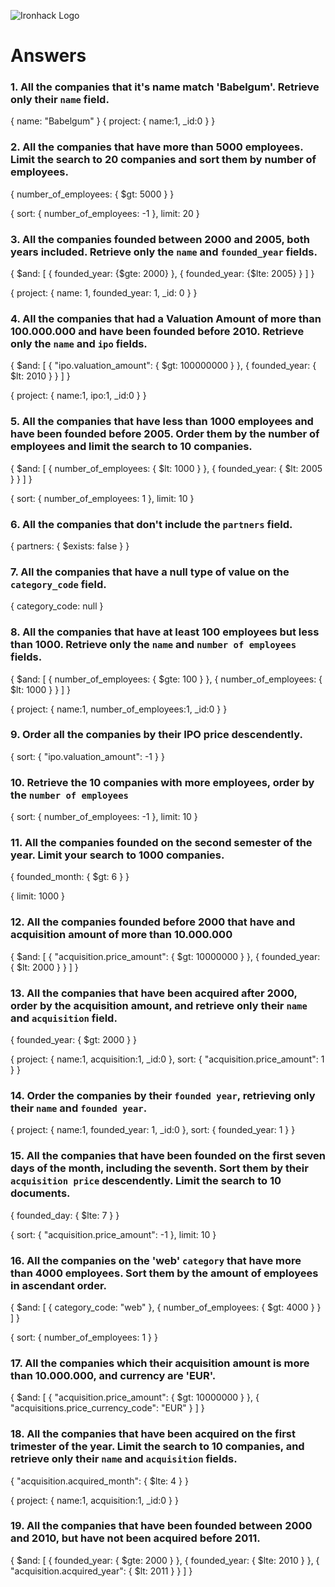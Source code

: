 ![Ironhack Logo](https://i.imgur.com/1QgrNNw.png)

# Answers

### 1. All the companies that it's name match 'Babelgum'. Retrieve only their `name` field.

{
  name: "Babelgum"
  }
{
  project: {
    name:1,
    _id:0
    }
  }


### 2. All the companies that have more than 5000 employees. Limit the search to 20 companies and sort them by **number of employees**.

{
  number_of_employees: {
    $gt: 5000
    }
}

{
  sort: {
    number_of_employees: -1
    },
  limit: 20
}

### 3. All the companies founded between 2000 and 2005, both years included. Retrieve only the `name` and `founded_year` fields.

{
  $and: [
    {
      founded_year: {$gte: 2000}
    },
    {
      founded_year: {$lte: 2005}
    }
  ]
}

{
  project: {
    name: 1,
    founded_year: 1,
    _id: 0
  }
}

### 4. All the companies that had a Valuation Amount of more than 100.000.000 and have been founded before 2010. Retrieve only the `name` and `ipo` fields.

{
  $and: [
    {
      "ipo.valuation_amount": {
        $gt: 100000000
        } 
    },
    {
      founded_year: {
        $lt: 2010
      }
    }
  ]
}

{
  project: {
    name:1,
    ipo:1,
    _id:0
  }
}

### 5. All the companies that have less than 1000 employees and have been founded before 2005. Order them by the number of employees and limit the search to 10 companies.

{
  $and: [
    {
      number_of_employees: {
        $lt: 1000
      }
    }, 
    {
      founded_year: {
        $lt: 2005
      }
    }
  ]
}

{
  sort: {
    number_of_employees: 1
  },
  limit: 10
}

### 6. All the companies that don't include the `partners` field.

{
  partners: {
    $exists: false
  }
}

### 7. All the companies that have a null type of value on the `category_code` field.

{
  category_code: null
}

### 8. All the companies that have at least 100 employees but less than 1000. Retrieve only the `name` and `number of employees` fields.

{
  $and: [
    {
      number_of_employees: {
        $gte: 100
      }
    }, 
    {
      number_of_employees: {
        $lt: 1000
      }
    }
  ]
}

{
  project: {
    name:1,
    number_of_employees:1,
    _id:0
  }
}

### 9. Order all the companies by their IPO price descendently.

{
  sort: {
    "ipo.valuation_amount": -1
  }
}

### 10. Retrieve the 10 companies with more employees, order by the `number of employees`

{
  sort: {
    number_of_employees: -1
  },
  limit: 10
}

### 11. All the companies founded on the second semester of the year. Limit your search to 1000 companies.

{
  founded_month: {
    $gt: 6
  }
}

{
  limit: 1000
}

<!-- ### 12. All the companies that have been 'deadpooled' after the third year. -->

<!-- Your Code Goes Here -->

### 12. All the companies founded before 2000 that have and acquisition amount of more than 10.000.000

{
  $and: [
    {
      "acquisition.price_amount": {
        $gt: 10000000
      }
    }, 
    {
      founded_year: {
        $lt: 2000
      }
    }
  ]
}

### 13. All the companies that have been acquired after 2000, order by the acquisition amount, and retrieve only their `name` and `acquisition` field.

{
  founded_year: {
    $gt: 2000
  }
}

{
  project: {
    name:1,
    acquisition:1,
    _id:0
  },
  sort: {
    "acquisition.price_amount": 1
  }
}


### 14. Order the companies by their `founded year`, retrieving only their `name` and `founded year`.

{
  project: {
    name:1,
    founded_year: 1,
    _id:0
  },
  sort: {
    founded_year: 1
  }
}

### 15. All the companies that have been founded on the first seven days of the month, including the seventh. Sort them by their `acquisition price` descendently. Limit the search to 10 documents.

{
  founded_day: {
    $lte: 7
  }
}

{
  sort: {
    "acquisition.price_amount": -1
  },
  limit: 10
}

### 16. All the companies on the 'web' `category` that have more than 4000 employees. Sort them by the amount of employees in ascendant order.

{
  $and: [
    {
      category_code: "web"
    },
    {
      number_of_employees: {
        $gt: 4000
      }
    }
  ]
}

{
  sort: {
    number_of_employees: 1
  }
}

### 17. All the companies which their acquisition amount is more than 10.000.000, and currency are 'EUR'.

{
  $and: [
    {
      "acquisition.price_amount": {
        $gt: 10000000
      }
    },
    {
      "acquisitions.price_currency_code": "EUR"
    }
  ]
}

### 18. All the companies that have been acquired on the first trimester of the year. Limit the search to 10 companies, and retrieve only their `name` and `acquisition` fields.

{
  "acquisition.acquired_month": {
    $lte: 4
  }
}

{
  project: {
    name:1,
    acquisition:1,
    _id:0
  }
}

### 19. All the companies that have been founded between 2000 and 2010, but have not been acquired before 2011.

{
  $and: [
    {
      founded_year: {
        $gte: 2000
      }
    }, 
    {
      founded_year: {
        $lte: 2010
      }
      },
      {
        "acquisition.acquired_year": {
          $lt: 2011
        }
      }
    ]
  }
